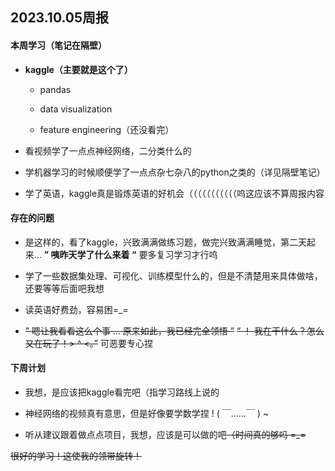 ## 2023.10.05周报

#### 本周学习（笔记在隔壁）

- **kaggle（主要就是这个了）**
  
  - pandas
  
  - data visualization
  
  - feature engineering（还没看完）

- 看视频学了一点点神经网络，二分类什么的

- 学机器学习的时候顺便学了一点点杂七杂八的python之类的（详见隔壁笔记）

- 学了英语，kaggle真是锻炼英语的好机会（（（（（（（（（（（呜这应该不算周报内容
  
  

#### 存在的问题

- 是这样的，看了kaggle，兴致满满做练习题，做完兴致满满睡觉，第二天起来...
  **” 咦昨天学了什么来着 “**
  要多复习学习才行呜

- 学了一些数据集处理、可视化、训练模型什么的，但是不清楚用来具体做啥，还要等等后面吧我想

- 读英语好费劲，容易困=_=

- ~~” 嗯让我看看这么个事 ... 原来如此，我已经完全领悟 ”~~
  ~~“ ！ 我在干什么？怎么又在玩了！> ^ <。”~~
  可恶要专心捏
  
  

#### 下周计划

- 我想，是应该把kaggle看完吧（指学习路线上说的

- 神经网络的视频真有意思，但是好像要学数学捏 ! ( ￣……￣ ) ~

- 听从建议跟着做点点项目，我想，应该是可以做的吧~~（时间真的够吗 =_=~~
  
  

~~很好的学习！这使我的领带旋转！~~
